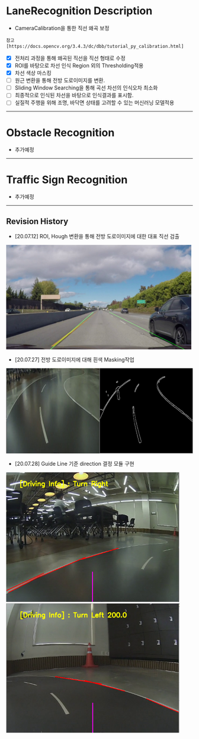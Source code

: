 # LaneRecognition Description 
- CameraCalibration을 통한 직선 왜곡 보정
```
참고 [https://docs.opencv.org/3.4.3/dc/dbb/tutorial_py_calibration.html]
```
- [X] 전처리 과정을 통해 왜곡된 직선을 직선 형태로 수정
- [X] ROI를 바탕으로 차선 인식 Region 외의 Thresholding적용
- [X] 차선 색상 마스킹
- [ ] 원근 변환을 통해 전방 도로이미지를 변환. 
- [ ] Sliding Window Searching을 통해 곡선 차선의 인식오차 최소화
- [ ] 최종적으로 인식된 차선을 바탕으로 인식결과를 표시함.
- [ ] 실질적 주행을 위해 조명, 바닥면 상태를 고려할 수 있는 머신러닝 모델적용

---

# Obstacle Recognition
- 추가예정
---
# Traffic Sign Recognition
- 추가예정
---
## Revision History
- [20.07.12] ROI, Hough 변환을 통해 전방 도로이미지에 대한 대표 직선 검출

<img src= "./1.png" width="500px">

- [20.07.27] 전방 도로이미지에 대해 흰색 Masking작업

<img src= "./2.png" height="230px">

- [20.07.28] Guide Line 기준 direction 결정 모듈 구현

<img src= "./3.png" height="350px"><img src= "./4.PNG" height="350px">